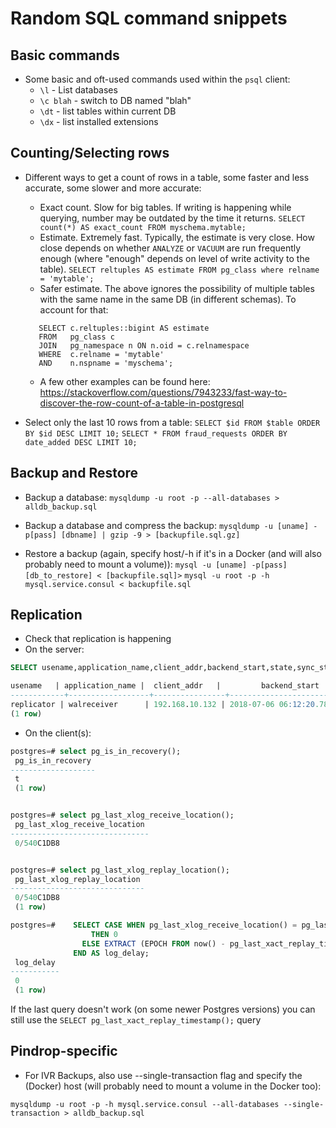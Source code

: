 # Random SQL command snippets

## Basic commands
- Some basic and oft-used commands used within the `psql` client:
	- `\l` - List databases
	- `\c blah` - switch to DB named "blah"
	- `\dt` - list tables within current DB
	- `\dx` - list installed extensions

## Counting/Selecting rows
- Different ways to get a count of rows in a table, some faster and less accurate, some slower and more accurate:
	- Exact count. Slow for big tables. If writing is happening while querying, number may be outdated by the time it returns.
	`SELECT count(*) AS exact_count FROM myschema.mytable;`
	- Estimate. Extremely fast. Typically, the estimate is very close. How close depends on whether `ANALYZE` or `VACUUM` are run frequently enough (where "enough" depends on level of write activity to the table).
	`SELECT reltuples AS estimate FROM pg_class where relname = 'mytable';`
	- Safer estimate. The above ignores the possibility of multiple tables with the same name in the same DB (in different schemas). To account for that:
	 ```
		SELECT c.reltuples::bigint AS estimate
		FROM   pg_class c
		JOIN   pg_namespace n ON n.oid = c.relnamespace
		WHERE  c.relname = 'mytable'
		AND    n.nspname = 'myschema';
	```
	- A few other examples can be found here: https://stackoverflow.com/questions/7943233/fast-way-to-discover-the-row-count-of-a-table-in-postgresql
	
-  Select only the last 10 rows from a table:
`SELECT $id FROM $table ORDER BY $id DESC LIMIT 10;`
`SELECT * FROM fraud_requests ORDER BY date_added DESC LIMIT 10;`

## Backup and Restore
- Backup a database:
`mysqldump -u root -p --all-databases > alldb_backup.sql`

- Backup a database and compress the backup:
`mysqldump -u [uname] -p[pass] [dbname] | gzip -9 > [backupfile.sql.gz]`

- Restore a backup (again, specify host/-h if it's in a Docker (and will also probably need to mount a volume)):
`mysql -u [uname] -p[pass] [db_to_restore] < [backupfile.sql]>`
`mysql -u root -p -h mysql.service.consul < backupfile.sql`

## Replication
- Check that replication is happening
- On the server:
```sql
SELECT usename,application_name,client_addr,backend_start,state,sync_state FROM pg_stat_replication;

usename   | application_name |  client_addr   |         backend_start         |   state   | sync_state 
------------+------------------+----------------+-------------------------------+-----------+------------
replicator | walreceiver      | 192.168.10.132 | 2018-07-06 06:12:20.786918+03 | streaming | async
(1 row)
```
- On the client(s):
```sql
postgres=# select pg_is_in_recovery();
 pg_is_in_recovery 
-------------------
 t
 (1 row)


postgres=# select pg_last_xlog_receive_location();
 pg_last_xlog_receive_location 
-------------------------------
 0/540C1DB8


postgres=# select pg_last_xlog_replay_location();
 pg_last_xlog_replay_location 
------------------------------
 0/540C1DB8
 (1 row)

postgres=#    SELECT CASE WHEN pg_last_xlog_receive_location() = pg_last_xlog_replay_location()
                  THEN 0
                ELSE EXTRACT (EPOCH FROM now() - pg_last_xact_replay_timestamp())
              END AS log_delay;
 log_delay 
-----------
 0
 (1 row)
```
If the last query doesn't work (on some newer Postgres versions) you can still use the `SELECT pg_last_xact_replay_timestamp();` query


## Pindrop-specific
* For IVR Backups, also use --single-transaction flag and specify the (Docker) host (will probably need to mount a volume in the Docker too):

`mysqldump -u root -p -h mysql.service.consul --all-databases --single-transaction > alldb_backup.sql`

